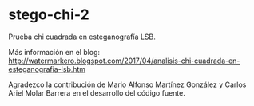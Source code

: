 # stego-chi-2
Prueba chi cuadrada en esteganografía LSB.

Más información en el blog:
http://watermarkero.blogspot.com/2017/04/analisis-chi-cuadrada-en-esteganografia-lsb.htm

Agradezco la contribución de Mario Alfonso Martínez González y Carlos Ariel Molar Barrera en el desarrollo del código fuente.
